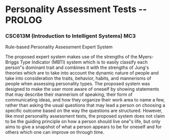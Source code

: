 # Personality Assessment Tests --PROLOG
### CSC613M (Introduction to Intelligent Systems) MC3

Rule-based Personality Assessment Expert System

The proposed expert system makes use of the strengths of the Myers-Briggs Type Indicator (MBTI) system which is to easily classify each person‟s dominant trait and combines it with the strengths of Jung's theories which are to take into account the dynamic nature of people and take into consideration the traits, behavior, habits, and mannerisms of people when assessing personality types. The proposed system was designed to make the user more aware of oneself by showing statements that may describe their mannerism of speaking, their form of communicating ideas, and how they organize their work area to name a few, rather than asking the usual questions that may lead a person on choosing a specific outcome based on the way the questions are structured. However, like most personality assessment tests, the proposed system does not claim to be the guiding principle on how a person should live one‟s life, but only aims to give a snapshot of what a person appears to be for oneself and for others which one can improve on through time.

